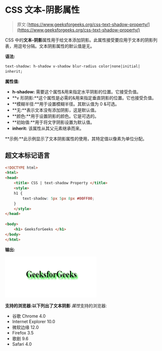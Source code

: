 # CSS 文本-阴影属性

> 原文:[https://www.geeksforgeeks.org/css-text-shadow-property/](https://www.geeksforgeeks.org/css-text-shadow-property/)

CSS 中的**文本-阴影**属性用于给文本添加阴影。此属性接受要应用于文本的阴影列表，用逗号分隔。文本阴影属性的默认值是无。

**语法:**

```html
text-shadow: h-shadow v-shadow blur-radius color|none|initial|
inherit;
```

**属性值:**

*   **h-shadow:** 需要这个属性&用来指定水平阴影的位置。它接受负值。
*   **v 形阴影:**这个属性是必需的&用来指定垂直阴影的位置。它也接受负值。
*   **模糊半径:**用于设置模糊半径。其默认值为 0 &可选。
*   **无:**表示文本没有添加阴影，这是默认值。
*   **颜色:**用于设置阴影的颜色。它是可选的。
*   **初始值:**用于将文字阴影设置为默认值。
*   **inherit:** 该属性从其父元素继承而来。

**示例:**此示例显示了文本阴影属性的使用，其特定值以像素为单位分配。

## 超文本标记语言

```html
<!DOCTYPE html>
<html>
<head>
    <title> CSS | text-shadow Property </title>
    <style>
    h1 {
        text-shadow: 5px 5px 8px #00FF00;
    }
    </style>
</head>

<body>
    <h1> GeeksforGeeks </h1>
</body>
</html>
```

**输出:**

![](img/d27d407f10cdbe059f899e5211706155.png)

**支持的浏览器:**以下列出了**文本阴影** *属性*支持的浏览器:

*   谷歌 Chrome 4.0
*   Internet Explorer 10.0
*   微软边缘 12.0
*   Firefox 3.5
*   歌剧 9.6
*   Safari 4.0